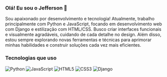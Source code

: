 ### Olá! Eu sou o Jefferson 👋

Sou apaixonado por desenvolvimento e tecnologia! Atualmente, trabalho principalmente com Python e JavaScript, focando em desenvolvimento web com Django e estilização com HTML/CSS. Busco criar interfaces funcionais e visualmente agradáveis, cuidando de cada detalhe no design. Além disso, estou sempre explorando novas ferramentas e técnicas para aprimorar minhas habilidades e construir soluções cada vez mais eficientes.

### Tecnologias que uso

<p>
  <img src="https://img.shields.io/badge/Python-3776AB?style=for-the-badge&logo=python&logoColor=white" alt="Python" />
  <img src="https://img.shields.io/badge/JavaScript-F7DF1E?style=for-the-badge&logo=javascript&logoColor=black" alt="JavaScript" />
  <img src="https://img.shields.io/badge/HTML5-E34F26?style=for-the-badge&logo=html5&logoColor=white" alt="HTML5" />
  <img src="https://img.shields.io/badge/CSS3-1572B6?style=for-the-badge&logo=css3&logoColor=white" alt="CSS3" />
  <img src="https://img.shields.io/badge/Django-092E20?style=for-the-badge&logo=django&logoColor=white" alt="Django" />
</p>
